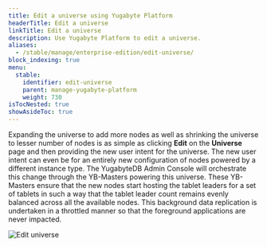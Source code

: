 ```yaml
---
title: Edit a universe using Yugabyte Platform
headerTitle: Edit a universe
linkTitle: Edit a universe
description: Use Yugabyte Platform to edit a universe.
aliases:
  - /stable/manage/enterprise-edition/edit-universe/
block_indexing: true
menu:
  stable:
    identifier: edit-universe
    parent: manage-yugabyte-platform
    weight: 730
isTocNested: true
showAsideToc: true
---
```


Expanding the universe to add more nodes as well as shrinking the universe to lesser number of nodes is as simple as clicking **Edit** on the **Universe** page and then providing the new user intent for the universe. The new user intent can even be for an entirely new configuration of nodes powered by a different instance type. The YugabyteDB Admin Console will orchestrate this change through the YB-Masters powering this universe. These YB-Masters ensure that the new nodes start hosting the tablet leaders for a set of tablets in such a way that the tablet leader count remains evenly balanced across all the available nodes. This background data replication is undertaken in a throttled manner so that the foreground applications are never impacted.

![Edit universe](/images/ee/edit-univ.png)
